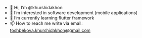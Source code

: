- 👋 Hi, I’m @khurshidakhon
- 👀 I’m interested in software development (mobile applications)
- 🌱 I’m currently learning flutter framework
- 📫 How to reach me write via email: toshbekova.khurshidakhon@gmail.com

<!---
khurshidakhon/khurshidakhon is a ✨ special ✨ repository because its `README.md` (this file) appears on your GitHub profile.
You can click the Preview link to take a look at your changes.
--->
